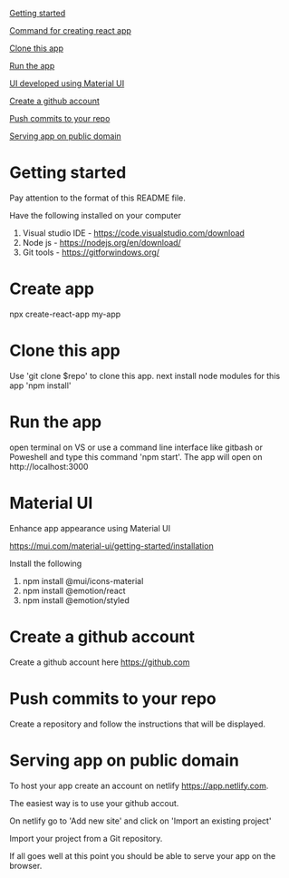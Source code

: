 [Getting started](#getting-started)

[Command for creating react app](#create-app)

[Clone this app](#clone-this-app)

[Run the app](#run-the-app)

[UI developed using Material UI](#material-ui)

[Create a github account](#create-a-github-account)

[Push commits to your repo](#push-commits-to-your-repo)

[Serving app on public domain](#serving-app-on-public-domain)

# Getting started

Pay attention to the format of this README file.

Have the following installed on your computer

1. Visual studio IDE - https://code.visualstudio.com/download
2. Node js - https://nodejs.org/en/download/
3. Git tools - https://gitforwindows.org/

# Create app

npx create-react-app my-app

# Clone this app

Use 'git clone $repo' to clone this app.
next install node modules for this app 'npm install'

# Run the app

open terminal on VS or use a command line interface like gitbash or Poweshell and type this command 'npm start'. The app will open on http://localhost:3000

# Material UI

Enhance app appearance using Material UI

https://mui.com/material-ui/getting-started/installation

Install the following

1. npm install @mui/icons-material
2. npm install @emotion/react
3. npm install @emotion/styled

# Create a github account

Create a github account here https://github.com

# Push commits to your repo

Create a repository and follow the instructions that will be displayed.

# Serving app on public domain

To host your app create an account on netlify https://app.netlify.com.

The easiest way is to use your github accout.

On netlify go to 'Add new site' and click on 'Import an existing project'

Import your project from a Git repository.

If all goes well at this point you should be able to serve your app on the browser.

